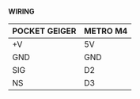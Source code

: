 **WIRING**

| **POCKET GEIGER**  | **METRO M4** |
| ------------- | ------------- |
| +V  | 5V  |
| GND | GND  |
| SIG | D2  |
| NS | D3  |

